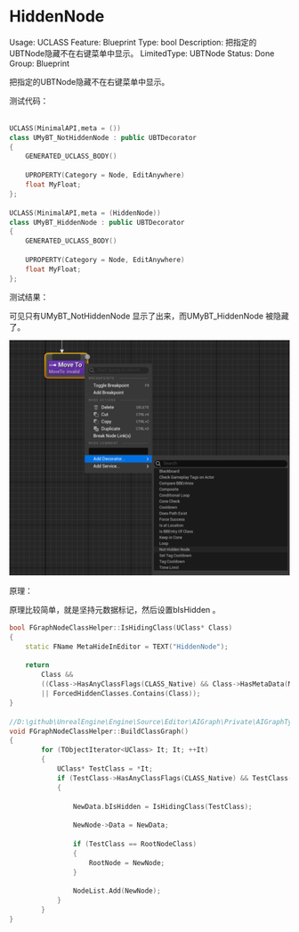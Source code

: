 # HiddenNode

Usage: UCLASS
Feature: Blueprint
Type: bool
Description: 把指定的UBTNode隐藏不在右键菜单中显示。
LimitedType: UBTNode
Status: Done
Group: Blueprint

把指定的UBTNode隐藏不在右键菜单中显示。

测试代码：

```cpp

UCLASS(MinimalAPI,meta = ())
class UMyBT_NotHiddenNode : public UBTDecorator
{
	GENERATED_UCLASS_BODY()

	UPROPERTY(Category = Node, EditAnywhere)
	float MyFloat;
};

UCLASS(MinimalAPI,meta = (HiddenNode))
class UMyBT_HiddenNode : public UBTDecorator
{
	GENERATED_UCLASS_BODY()

	UPROPERTY(Category = Node, EditAnywhere)
	float MyFloat;
};

```

测试结果：

可见只有UMyBT_NotHiddenNode 显示了出来，而UMyBT_HiddenNode 被隐藏了。

![Untitled](HiddenNode/Untitled.png)

原理：

原理比较简单，就是坚持元数据标记，然后设置bIsHidden 。

```cpp
bool FGraphNodeClassHelper::IsHidingClass(UClass* Class)
{
	static FName MetaHideInEditor = TEXT("HiddenNode");

	return 
		Class && 
		((Class->HasAnyClassFlags(CLASS_Native) && Class->HasMetaData(MetaHideInEditor))
		|| ForcedHiddenClasses.Contains(Class));
}

//D:\github\UnrealEngine\Engine\Source\Editor\AIGraph\Private\AIGraphTypes.cpp
void FGraphNodeClassHelper::BuildClassGraph()
{
		for (TObjectIterator<UClass> It; It; ++It)
		{
			UClass* TestClass = *It;
			if (TestClass->HasAnyClassFlags(CLASS_Native) && TestClass->IsChildOf(RootNodeClass))
			{
				
				NewData.bIsHidden = IsHidingClass(TestClass);
		
				NewNode->Data = NewData;
		
				if (TestClass == RootNodeClass)
				{
					RootNode = NewNode;
				}
		
				NodeList.Add(NewNode);
			}
		}
}
```